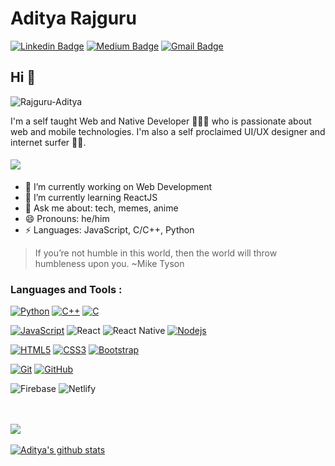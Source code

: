 # Aditya Rajguru  
[![Linkedin Badge](https://img.shields.io/badge/-AdityaRajguru-blue?style=flat-square&logo=Linkedin&logoColor=white&link=https://www.linkedin.com/in/aditya-rajguru-420464203/)](https://www.linkedin.com/in/aditya-rajguru-420464203/) [![Medium Badge](https://img.shields.io/badge/-@AdityaRajguru-03a57a?style=flat-square&labelColor=000000&logo=Medium&link=https://apollonox.medium.com/)](https://apollonox.medium.com/)
[![Gmail Badge](https://img.shields.io/badge/-rajguru.aditya.25@gmail.com-c14438?style=flat-square&logo=Gmail&logoColor=white&link=mailto:rajguru.aditya.25@gmail.com)](mailto:rajguru.aditya.25@gmail.com)

## Hi 👋

<p align="left"> <img src="https://komarev.com/ghpvc/?username=Rajguru-Aditya" alt="Rajguru-Aditya" /> </p>

I'm a self taught Web and Native Developer 👨‍💻🌐 who is passionate about web and mobile technologies. I'm also a self proclaimed UI/UX designer and internet surfer 
🏄‍♂️. 

####      ![](https://img.shields.io/badge/Web%20Developer-%3C%2F%3E-blueviolet)

- 🔭 I’m currently working on Web Development
- 🌱 I’m currently learning ReactJS
- 💬 Ask me about: tech, memes, anime
- 😄 Pronouns: he/him
-  ⚡ Languages: JavaScript, C/C++, Python


> If you’re not humble in this world, then the world will throw humbleness upon you. ~Mike Tyson

### Languages and Tools :

[![Python](https://img.shields.io/badge/-Python-black?style=flat&logo=python&link=https://github.com/Rajguru-Aditya)](https://github.com/Rajguru-Aditya) [![C++](https://img.shields.io/badge/-C++-00599C?style=flat&logo=c++&link=https://github.com/Rajguru-Aditya)](https://github.com/Rajguru-Aditya) [![C](https://img.shields.io/badge/-A8B9CC?style=flat&logo=c&logoColor=white&link=https://github.com/Rajguru-Aditya)](https://github.com/Rajguru-Aditya) 

[![JavaScript](https://img.shields.io/badge/-JavaScript-black?style=flat&logo=javascript&link=https://github.com/Rajguru-Aditya)](https://github.com/Rajguru-Aditya)
![React](https://img.shields.io/badge/react-%2320232a.svg?style=for-the-badge&logo=react&logoColor=%2361DAFB)
![React Native](https://img.shields.io/badge/react_native-%2320232a.svg?style=for-the-badge&logo=react&logoColor=%2361DAFB)
[![Nodejs](https://img.shields.io/badge/-Nodejs-black?style=flat&logo=Node.js&link=https://github.com/Rajguru-Aditya)](https://github.com/Rajguru-Aditya)

[![HTML5](https://img.shields.io/badge/-HTML5-E34F26?style=flat&logo=html5&logoColor=white&link=https://github.com/Rajguru-Aditya)](https://github.com/Rajguru-Aditya) [![CSS3](https://img.shields.io/badge/-CSS3-1572B6?style=flat&logo=css3&link=https://github.com/Rajguru-Aditya)](https://github.com/Rajguru-Aditya) [![Bootstrap](https://img.shields.io/badge/-Bootstrap-563D7C?style=flat&logo=bootstrap&link=https://github.com/Rajguru-Aditya)](https://github.com/Rajguru-Aditya)

[![Git](https://img.shields.io/badge/-Git-black?style=flat&logo=git&link=https://github.com/Rajguru-Aditya)](https://github.com/Rajguru-Aditya) [![GitHub](https://img.shields.io/badge/-GitHub-181717?style=flat&logo=github&link=https://github.com/Rajguru-Aditya)](https://github.com/Rajguru-Aditya)

![Firebase](https://img.shields.io/badge/firebase-%23039BE5.svg?style=for-the-badge&logo=firebase)
![Netlify](https://img.shields.io/badge/netlify-%23000000.svg?style=for-the-badge&logo=netlify&logoColor=#00C7B7)

<br><br>
<a href="https://github.com/Rajguru-Aditya">
  <img align="center" src="https://github-readme-stats.vercel.app/api/top-langs/?username=Rajguru-Aditya&theme=radical&hide=glsl,python">
</a>
<br><br>
<a href="https://github.com/Rajguru-Aditya">
 <img align="center" src="https://github-readme-stats.vercel.app/api?username=Rajguru-Aditya&show_icons=true&theme=radical&hide=glsl,python&line_height=30" alt="Aditya's github stats"/>
</a>
